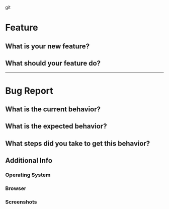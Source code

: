 git <!-- Please fill out one of the sections below basd on the type of issue you're creating -->
# Feature
## What is your new feature?

## What should your feature do?

---

# Bug Report
## What is the current behavior?

## What is the expected behavior?

## What steps did you take to get this behavior?

## Additional Info
### Operating System

### Browser

### Screenshots